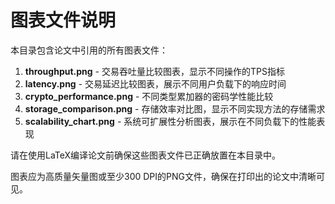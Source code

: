 # 图表文件说明

本目录包含论文中引用的所有图表文件：

1. **throughput.png** - 交易吞吐量比较图表，显示不同操作的TPS指标
2. **latency.png** - 交易延迟比较图表，展示不同用户负载下的响应时间
3. **crypto_performance.png** - 不同类型累加器的密码学性能比较
4. **storage_comparison.png** - 存储效率对比图，显示不同实现方法的存储需求
5. **scalability_chart.png** - 系统可扩展性分析图表，展示在不同负载下的性能表现

请在使用LaTeX编译论文前确保这些图表文件已正确放置在本目录中。

图表应为高质量矢量图或至少300 DPI的PNG文件，确保在打印出的论文中清晰可见。
